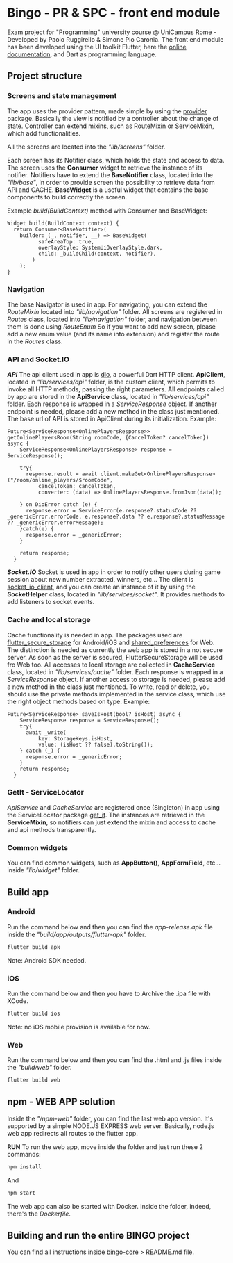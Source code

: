 # Bingo - PR & SPC - front end module

Exam project for "Programming" university course @ UniCampus Rome - Developed by Paolo Ruggirello & Simone Pio Caronia.
The front end module has been developed using the UI toolkit Flutter, here the [online documentation](https://flutter.dev/docs), and Dart as programming language.


## Project structure

### Screens and state management
The app uses the provider pattern, made simple by using the [provider](https://pub.dev/packages/provider) package.
Basically the view is notified by a controller about the change of state. Controller can extend mixins, such as RouteMixin or ServiceMixin, which add functionalities. 

All the screens are located into the *"lib/screens"* folder.

Each screen has its Notifier class, which holds the state and access to data.
The screen uses the **Consumer** widget to retrieve the instance of its notifier.
Notifiers have to extend the **BaseNotifier** class, located into the *"lib/base"*, in order to provide screen the possibility to retrieve data from API and CACHE.
**BaseWidget** is a useful widget that contains the base components to build correctly the screen.

Example *build(BuildContext)* method with Consumer and BaseWidget:
```
Widget build(BuildContext context) {
  return Consumer<BaseNotifier>(
    builder: (_, notifier, __) => BaseWidget(
          safeAreaTop: true,
          overlayStyle: SystemUiOverlayStyle.dark,
          child: _buildChild(context, notifier),
        )
    );
}
```


### Navigation
The base Navigator is used in app. For navigating, you can extend the *RouteMixin* located into *"lib/navigation"* folder.
All screens are registered in *Routes* class, located into *"lib/navigation"* folder, and navigation between them is done using *RouteEnum*
So if you want to add new screen, please add a new enum value (and its name into extension) and register the route in the *Routes* class.


### API and Socket.IO
***API***
The api client used in app is [dio](https://pub.dev/packages/dio), a powerful Dart HTTP client.
**ApiClient**, located in *"lib/services/api"* folder, is the custom client, which permits to invoke all HTTP methods, passing the right parameters.
All endpoints called by app are stored in the **ApiService** class, located in *"lib/services/api"* folder. Each response is wrapped in a *ServiceResponse* object. If another endpoint is needed, please add a new method in the class just mentioned.
The base url of API is stored in ApiClient during its initialization.
Example:
```
Future<ServiceResponse<OnlinePlayersResponse>> getOnlinePlayersRoom(String roomCode, {CancelToken? cancelToken}) async {
    ServiceResponse<OnlinePlayersResponse> response = ServiceResponse();

    try{
      response.result = await client.makeGet<OnlinePlayersResponse>("/room/online_players/$roomCode",
          cancelToken: cancelToken,
          converter: (data) => OnlinePlayersResponse.fromJson(data));

    } on DioError catch (e) {
      response.error = ServiceError(e.response?.statusCode ?? _genericError.errorCode, e.response?.data ?? e.response?.statusMessage ?? _genericError.errorMessage);
    }catch(e) {
      response.error = _genericError;
    }

    return response;
  }
```

***Socket.IO***
Socket is used in app in order to notify other users during game session about new number extracted, winners, etc...
The client is [socket_io_client](https://pub.dev/packages/socket_io_client), and you can create an instance of it by using the **SocketHelper** class, located in *"lib/services/socket"*. It provides methods to add listeners to socket events.


### Cache and local storage
Cache functionality is needed in app. The packages used are [flutter_secure_storage](https://pub.dev/packages/flutter_secure_storage) for Android/iOS and [shared_preferences](https://pub.dev/packages/shared_preferences) for Web.
The distinction is needed as currently the web app is stored in a not secure server. As soon as the server is secured, FlutterSecureStorage will be used fro Web too.
All accesses to local storage are collected in **CacheService** class, located in *"lib/services/cache"* folder. Each response is wrapped in a *ServiceResponse* object. If another access to storage is needed, please add a new method in the class just mentioned.
To write, read or delete, you should use the private methods implemented in the service class, which use the right object methods based on type.
Example:
```
Future<ServiceResponse> saveIsHost(bool? isHost) async {
    ServiceResponse response = ServiceResponse();
    try{
      await _write(
          key: StorageKeys.isHost,
          value: (isHost ?? false).toString());
    } catch (_) {
      response.error = _genericError;
    }
    return response;
  }
```


### GetIt - ServiceLocator
*ApiService* and *CacheService* are registered once (Singleton) in app using the ServiceLocator package [get_it](https://pub.dev/packages/get_it).
The instances are retrieved in the **ServiceMixin**, so notifiers can just extend the mixin and access to cache and api methods transparently.


### Common widgets
You can find common widgets, such as **AppButton()**, **AppFormField**, etc... inside *"lib/widget"* folder.



## Build app

### Android
Run the command below and then you can find the *app-release.apk* file inside the *"build/app/outputs/flutter-apk"* folder.
```sh
flutter build apk
```
Note: Android SDK needed.

### iOS
Run the command below and then you have to Archive the .ipa file with XCode.
```sh
flutter build ios
```
Note: no iOS mobile provision is available for now.

### Web
Run the command below and then you can find the .html and .js files inside the *"build/web"* folder.
```sh
flutter build web
```



## npm - WEB APP solution
Inside the *"/npm-web"* folder, you can find the last web app version.
It's supported by a simple NODE.JS EXPRESS web server. Basically, node.js web app redirects all routes to the flutter app.

**RUN**
To run the web app, move inside the folder and just run these 2 commands:
```sh
npm install
```
And
```sh
npm start
```

The web app can also be started with Docker. Inside the folder, indeed, there's the *Dockerfile*.



## Building and run the entire BINGO project
You can find all instructions inside [bingo-core](https://github.com/PaoloRuggirello/bingo-core) > README.md file.
